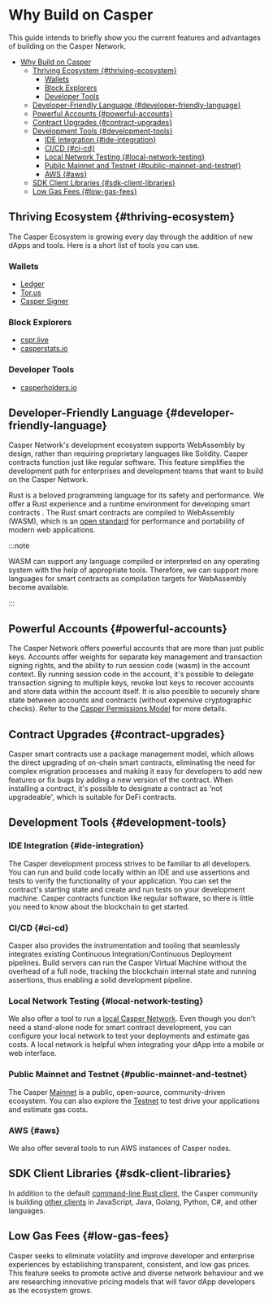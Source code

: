 # Why Build on Casper

This guide intends to briefly show you the current features and advantages of building on the Casper Network.

- [Why Build on Casper](#why-build-on-casper)
  - [Thriving Ecosystem {#thriving-ecosystem}](#thriving-ecosystem-thriving-ecosystem)
    - [Wallets](#wallets)
    - [Block Explorers](#block-explorers)
    - [Developer Tools](#developer-tools)
  - [Developer-Friendly Language {#developer-friendly-language}](#developer-friendly-language-developer-friendly-language)
  - [Powerful Accounts {#powerful-accounts}](#powerful-accounts-powerful-accounts)
  - [Contract Upgrades {#contract-upgrades}](#contract-upgrades-contract-upgrades)
  - [Development Tools {#development-tools}](#development-tools-development-tools)
    - [IDE Integration {#ide-integration}](#ide-integration-ide-integration)
    - [CI/CD {#ci-cd}](#cicd-ci-cd)
    - [Local Network Testing {#local-network-testing}](#local-network-testing-local-network-testing)
    - [Public Mainnet and Testnet {#public-mainnet-and-testnet}](#public-mainnet-and-testnet-public-mainnet-and-testnet)
    - [AWS {#aws}](#aws-aws)
  - [SDK Client Libraries {#sdk-client-libraries}](#sdk-client-libraries-sdk-client-libraries)
  - [Low Gas Fees {#low-gas-fees}](#low-gas-fees-low-gas-fees)

## Thriving Ecosystem {#thriving-ecosystem}
The Casper Ecosystem is growing every day through the addition of new dApps and tools. Here is a short list of tools you can use.

### Wallets
- [Ledger](https://support.ledger.com/hc/en-us/articles/4416379141009-Casper-CSPR-?docs=true)
- [Tor.us](https://app.tor.us/)
- [Casper Signer](https://chrome.google.com/webstore/search/casper?hl=en)

### Block Explorers
- [cspr.live](https://cspr.live)
- [casperstats.io](https://casperstats.io)

### Developer Tools
- [casperholders.io](https://casperholders.io)


## Developer-Friendly Language {#developer-friendly-language}
Casper Network's development ecosystem supports WebAssembly by design, rather than requiring proprietary languages like Solidity. Casper contracts function just like regular software. This feature simplifies the development path for enterprises and development teams that want to build on the Casper Network.

Rust is a beloved programming language for its safety and performance. We offer a Rust experience and a runtime environment for developing smart contracts . The Rust smart contracts are compiled to WebAssembly (WASM), which is an [open standard](https://en.wikipedia.org/wiki/Open_standard) for performance and portability of modern web applications. 

:::note

WASM can support any language compiled or interpreted on any operating system with the help of appropriate tools. Therefore, we can support more languages for smart contracts as compilation targets for WebAssembly become available.  

:::

## Powerful Accounts {#powerful-accounts}
The Casper Network offers powerful accounts that are more than just public keys. Accounts offer weights for separate key management and transaction signing rights, and the ability to run session code (wasm) in the account context. By running session code in the account, it's possible to delegate transaction signing to multiple keys, revoke lost keys to recover accounts and store data within the account itself. It is also possible to securely share state between accounts and contracts (without expensive cryptographic checks). Refer to the [Casper Permissions Model](https://docs.casperlabs.io/design/accounts#accounts-permissions) for more details.

## Contract Upgrades {#contract-upgrades}
Casper smart contracts use a package management model, which allows the direct upgrading of on-chain smart contracts, eliminating the need for complex migration processes and making it easy for developers to add new features or fix bugs by adding a new version of the contract. When installing a contract, it's possible to designate a contract as 'not upgradeable', which is suitable for DeFi contracts.

## Development Tools {#development-tools}

### IDE Integration {#ide-integration}

The Casper development process strives to be familiar to all developers. You can run and build code locally within an IDE and use assertions and tests to verify the functionality of your application. You can set the contract's starting state and create and run tests on your development machine. Casper contracts function like regular software, so there is little you need to know about the blockchain to get started.


### CI/CD {#ci-cd}

Casper also provides the instrumentation and tooling that seamlessly integrates existing Continuous Integration/Continuous Deployment pipelines. Build servers can run the Casper Virtual Machine without the overhead of a full node, tracking the blockchain internal state and running assertions, thus enabling a solid development pipeline.

### Local Network Testing {#local-network-testing}
We also offer a tool to run a [local Casper Network](https://docs.casperlabs.io/dapp-dev-guide/setup-nctl). Even though you don't need a stand-alone node for smart contract development, you can configure your local network to test your deployments and estimate gas costs. A local network is helpful when integrating your dApp into a mobile or web interface.

### Public Mainnet and Testnet {#public-mainnet-and-testnet}
The Casper [Mainnet](https://cspr.live) is a public, open-source, community-driven ecosystem. You can also explore the [Testnet](https://testnet.cspr.live) to test drive your applications and estimate gas costs.

### AWS {#aws}
We also offer several tools to run AWS instances of Casper nodes.

## SDK Client Libraries {#sdk-client-libraries}
In addition to the default [command-line Rust client](https://docs.casperlabs.io/workflow/setup#the-casper-command-line-client), the Casper community is building [other clients](https://docs.casperlabs.io/sdk) in JavaScript, Java, Golang, Python, C#, and other languages. 

## Low Gas Fees {#low-gas-fees}
Casper seeks to eliminate volatility and improve developer and enterprise experiences by establishing transparent, consistent, and low gas prices. This feature seeks to promote active and diverse network behaviour and we are researching innovative pricing models that will favor dApp developers as the ecosystem grows.
